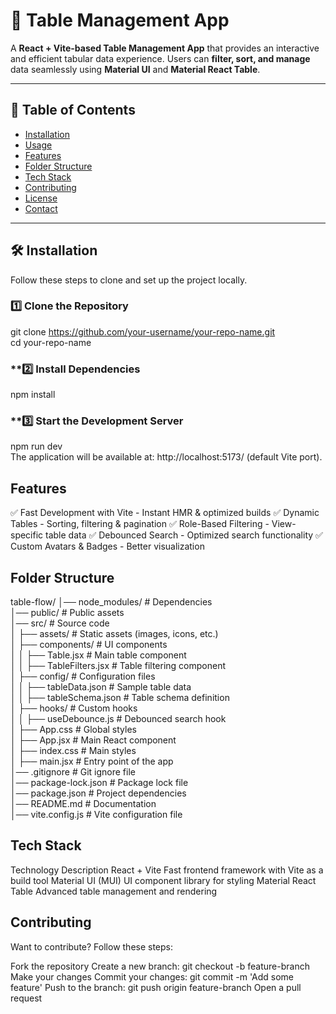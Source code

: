 # 🚀 Table Management App  

A **React + Vite-based Table Management App** that provides an interactive and efficient tabular data experience. Users can **filter, sort, and manage** data seamlessly using **Material UI** and **Material React Table**.  

---

## 📖 Table of Contents  

- [Installation](#installation)  
- [Usage](#usage)  
- [Features](#features)  
- [Folder Structure](#folder-structure)  
- [Tech Stack](#tech-stack)  
- [Contributing](#contributing)  
- [License](#license)  
- [Contact](#contact)  

---

## 🛠 Installation  

Follow these steps to clone and set up the project locally.  

### **1️⃣ Clone the Repository**  

git clone https://github.com/your-username/your-repo-name.git  
cd your-repo-name  
### **2️⃣ Install Dependencies

npm install  

### **3️⃣ Start the Development Server

npm run dev  
The application will be available at: http://localhost:5173/ (default Vite port).

## Features
✅ Fast Development with Vite - Instant HMR & optimized builds
✅ Dynamic Tables - Sorting, filtering & pagination
✅ Role-Based Filtering - View-specific table data
✅ Debounced Search - Optimized search functionality
✅ Custom Avatars & Badges - Better visualization

## Folder Structure

table-flow/
│── node_modules/          # Dependencies  
│── public/                # Public assets  
│── src/                   # Source code  
│   ├── assets/            # Static assets (images, icons, etc.)  
│   ├── components/        # UI components  
│   │   ├── Table.jsx          # Main table component  
│   │   ├── TableFilters.jsx   # Table filtering component  
│   ├── config/            # Configuration files  
│   │   ├── tableData.json     # Sample table data  
│   │   ├── tableSchema.json   # Table schema definition  
│   ├── hooks/             # Custom hooks  
│   │   ├── useDebounce.js     # Debounced search hook  
│   ├── App.css            # Global styles  
│   ├── App.jsx            # Main React component  
│   ├── index.css          # Main styles  
│   ├── main.jsx           # Entry point of the app  
│── .gitignore             # Git ignore file  
│── package-lock.json      # Package lock file  
│── package.json           # Project dependencies  
│── README.md              # Documentation  
│── vite.config.js         # Vite configuration file  

## Tech Stack
Technology	Description
React + Vite	Fast frontend framework with Vite as a build tool
Material UI (MUI)	UI component library for styling
Material React Table	Advanced table management and rendering


## Contributing
Want to contribute? Follow these steps:

Fork the repository
Create a new branch: git checkout -b feature-branch
Make your changes
Commit your changes: git commit -m 'Add some feature'
Push to the branch: git push origin feature-branch
Open a pull request